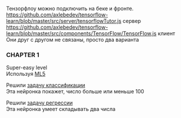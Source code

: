 Тензорфлоу можно подключить на беке и фронте.  
https://github.com/axlebedev/tensorflow-learn/blob/master/src/server/tensorflowTutor.js сервер  
https://github.com/axlebedev/tensorflow-learn/blob/master/src/components/TensorFlow/TensorFlow.js клиент  
Они друг с другом не связаны, просто два варианта

### CHAPTER 1

Super-easy level  
Используя [ML5](https://learn.ml5js.org/#/reference/neural-network?id=usage)  

Решили [задачу классификации](https://github.com/axlebedev/tensorflow-learn/blob/master/src/components/ML5/ML5Classification.js#L1)  
Эта нейронка покажет, число больше или меньше 100

Решили [задачу регрессии](https://github.com/axlebedev/tensorflow-learn/blob/master/src/components/ML5/ML5Classification.js#L1)  
Эта нейронка умеет складывать два числа
